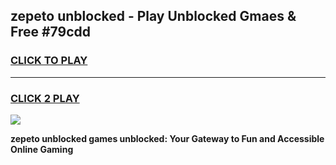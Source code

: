 
## zepeto unblocked - Play Unblocked Gmaes & Free #79cdd
<h3>
<a href="https://news.freeplayer.one?title=zepeto_unblocked&ref=26F">CLICK TO PLAY</a></h3>
<hr>

<h3>
<a href="https://news.freeplayer.one?title=zepeto_unblocked&ref=26F">CLICK 2 PLAY</a>
  
</h3>

<a href="https://news.freeplayer.one?title=zepeto_unblocked&ref=26F/"><img src="https://clearcache.store/games.png"></a>


**zepeto unblocked games unblocked: Your Gateway to Fun and Accessible Online Gaming**
